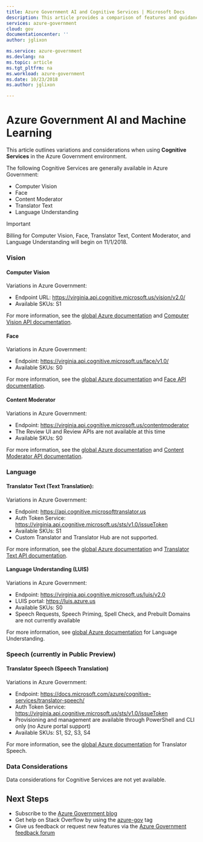 ```yaml
---
title: Azure Government AI and Cognitive Services | Microsoft Docs
description: This article provides a comparison of features and guidance on developing applications for Azure Government
services: azure-government
cloud: gov
documentationcenter: ''
author: jglixon

ms.service: azure-government
ms.devlang: na
ms.topic: article
ms.tgt_pltfrm: na
ms.workload: azure-government
ms.date: 10/23/2018
ms.author: jglixon

---
```

# Azure Government AI and Machine Learning

This article outlines variations and considerations when using **Cognitive Services** in the Azure Government environment.

The following Cognitive Services are generally available in Azure Government: 

- Computer Vision
- Face
- Content Moderator
- Translator Text
- Language Understanding

> [!IMPORTANT]
> Billing for Computer Vision, Face, Translator Text, Content Moderator, and Language Understanding will begin on 11/1/2018.

### Vision

#### Computer Vision

Variations in Azure Government:

- Endpoint URL: https://virginia.api.cognitive.microsoft.us/vision/v2.0/
- Available SKUs: S1

For more information, see the [global Azure documentation](../cognitive-services/computer-vision/index.yml) and [Computer Vision API documentation](https://westus.dev.cognitive.microsoft.com/docs/services/5adf991815e1060e6355ad44/operations/56f91f2e778daf14a499e1fa).
 
#### Face

Variations in Azure Government:

- Endpoint: https://virginia.api.cognitive.microsoft.us/face/v1.0/
- Available SKUs: S0

For more information, see the [global Azure documentation](../cognitive-services/face/index.yml) and [Face API documentation](https://westus.dev.cognitive.microsoft.com/docs/services/563879b61984550e40cbbe8d/operations/563879b61984550f30395236).

#### Content Moderator

Variations in Azure Government:

- Endpoint: https://virginia.api.cognitive.microsoft.us/contentmoderator
- The Review UI and Review APIs are not available at this time
- Available SKUs: S0
 
For more information, see the [global Azure documentation](../cognitive-services/content-moderator/overview.md) and [Content Moderator API documentation](https://westus.dev.cognitive.microsoft.com/docs/services/57cf753a3f9b070c105bd2c1/operations/57cf753a3f9b070868a1f66c).

### Language
 
#### Translator Text (Text Translation): 

Variations in Azure Government:

- Endpoint:  https://api.cognitive.microsofttranslator.us
- Auth Token Service: https://virginia.api.cognitive.microsoft.us/sts/v1.0/issueToken
- Available SKUs: S1
- Custom Translator and Translator Hub are not supported.
 
For more information, see the [global Azure documentation](../cognitive-services/translator/translator-info-overview.md) and [Translator Text API documentation](https://docs.microsoft.com/azure/cognitive-services/Translator/reference/v3-0-reference).

#### Language Understanding (LUIS)

Variations in Azure Government:

- Endpoint: https://virginia.api.cognitive.microsoft.us/luis/v2.0
- LUIS portal: https://luis.azure.us
- Available SKUs: S0
- Speech Requests, Speech Priming, Spell Check, and Prebuilt Domains are not currently available

For more information, see [global Azure documentation](../cognitive-services/luis/what-is-luis.md) for Language Understanding.

### Speech (currently in Public Preview)

#### Translator Speech (Speech Translation)

Variations in Azure Government:

- Endpoint: https://docs.microsoft.com/azure/cognitive-services/translator-speech/
- Auth Token Service: https://virginia.api.cognitive.microsoft.us/sts/v1.0/issueToken
- Provisioning and management are available through PowerShell and CLI only (no Azure portal support)
- Available SKUs: S1, S2, S3, S4

For more information, see the [global Azure documentation](../cognitive-services/speech/home.md) for Translator Speech. 

### Data Considerations

Data considerations for Cognitive Services are not yet available. 

## Next Steps
* Subscribe to the [Azure Government blog](https://blogs.msdn.microsoft.com/azuregov/)
* Get help on Stack Overflow by using the [azure-gov](https://stackoverflow.com/questions/tagged/azure-gov) tag
* Give us feedback or request new features via the [Azure Government feedback forum](https://feedback.azure.com/forums/558487-azure-government) 

